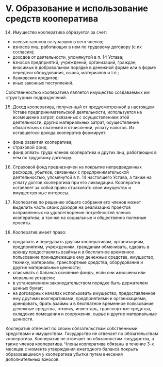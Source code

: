 # V. Образование и использование средств кооператива

14. Имущество кооператива образуется за счет:

- паевых заносов вступавших в него членов;
- взносов лиц, работающих в нем по трудовому договору (с их согласия);
- доходов от деятельности, упомянутой в п. 14 Устава;
- взносов предприятий, учреждений, организаций, граждан, вносимых в добровольном порядке в денежной форме или в форме передачи оборудования, сырья, материалов и т.п.;
- банковских кредитов;
- иных законных поступлений.

Собственностью кооператива является имущество создаваемых им
структурных подразделений.

15. Доход кооператива, полученный от предусмотренной в настоящем Уставе предпринимательской деятельности, используется на возмещение затрат, связанных с осуществлением этой деятельности, других материальных затрат, осуществление обязательных платежей и отчислений, уплату налогов.
Из оставшегося дохода кооператив формирует:
- фонд развития кооператива;
- страховой фонд;
- фонд оплаты труда членов кооператива и других лиц, работающих в нем по трудовому договору.

16. Страховой фонд предназначен на покрытие непредвиденных расходов, убытков, связанных с предпринимательской деятельностью, упомянутой в п. 14 настоящего Устава, а также на уплату долгов кооператива при его ликвидации. Кооператив оставляет за собой право страховать свое имущество и имущественные интересы.

17. Кооператив по решению общего собрания его членов может
выделить часть своих доходов на реализацию проектов направленных на удовлетворение потребностей членов кооператива, а так-же на социальные и общественно полезные проекты.

18. Кооператив имеет право:
- продавать и передавать другим кооперативам, организациям, предприятиям, учреждениям, гражданам обменивать, сдавать в аренду предоставлять взаймы и в бесплатное временное пользование принадлежащие ему денежные средства, имущество, технику, материалы, транспортные средства, оборудование и другие материальные ценности;
- списывать с баланса основные фонды, если они изношены или морально устарели;
- в установленном законодательством порядке быть держателем ценных бумаг;
- на договорных началах использовать имущество, предоставленное ему другими кооперативами, предприятиями и организациями, арендовать, брать взаймы и в бесплатное временное пользование денежные средства, технику, инвентарь, транспортные средства, складские помещения и сооружения, сырье и другие материальные ценности.

Кооператив отвечает по своим обязательствам собственными средствами и имуществом. Государство не отвечает по обязательствам кооператива.
Кооператив не отвечает по обязанностям государства, а также членов кооператива. Члены кооператива обязаны в течение 3-х месяцев с момента утверждения ежегодного баланса покрыть образовавшиеся у кооператива убытки путем внесения дополнительных взносов.